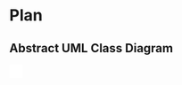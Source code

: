 # Plan
## Abstract UML Class Diagram
![uml diagram](https://github.com/tacticalhippopotamus/testing-app/blob/main/core/uml.png?raw=true)
